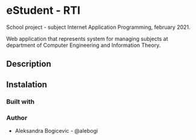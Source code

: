 # eStudent - RTI

School project - subject Internet Application Programming, february 2021.

Web application that represents system for managing subjects at department of Computer Engineering and Information Theory.

## Description

## Instalation

### Built with

### Author
- Aleksandra Bogicevic - @alebogi

